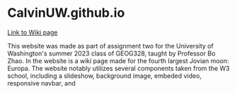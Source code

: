 # CalvinUW.github.io

[Link to Wiki page](https://calvinuw.github.io/wiki)

This website was made as part of assignment two for the University of Washington's summer 2023 class of GEOG328, taught by Professor Bo Zhao. In the website is a wiki page made for the fourth largest Jovian moon: Europa. The website notably utilizes several components taken from the W3 school, including a slideshow, background image, embeded video, responsive navbar, and 